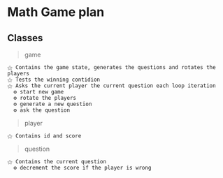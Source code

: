 # Math Game plan

## Classes

> game

    ⚝ Contains the game state, generates the questions and rotates the players
    ⚝ Tests the winning contidion
    ⚝ Asks the current player the current question each loop iteration
      ⚙ start new game
      ⚙ rotate the players
      ⚙ generate a new question
      ⚙ ask the question

> player

    ⚝ Contains id and score

> question

    ⚝ Contains the current question
      ⚙ decrement the score if the player is wrong
